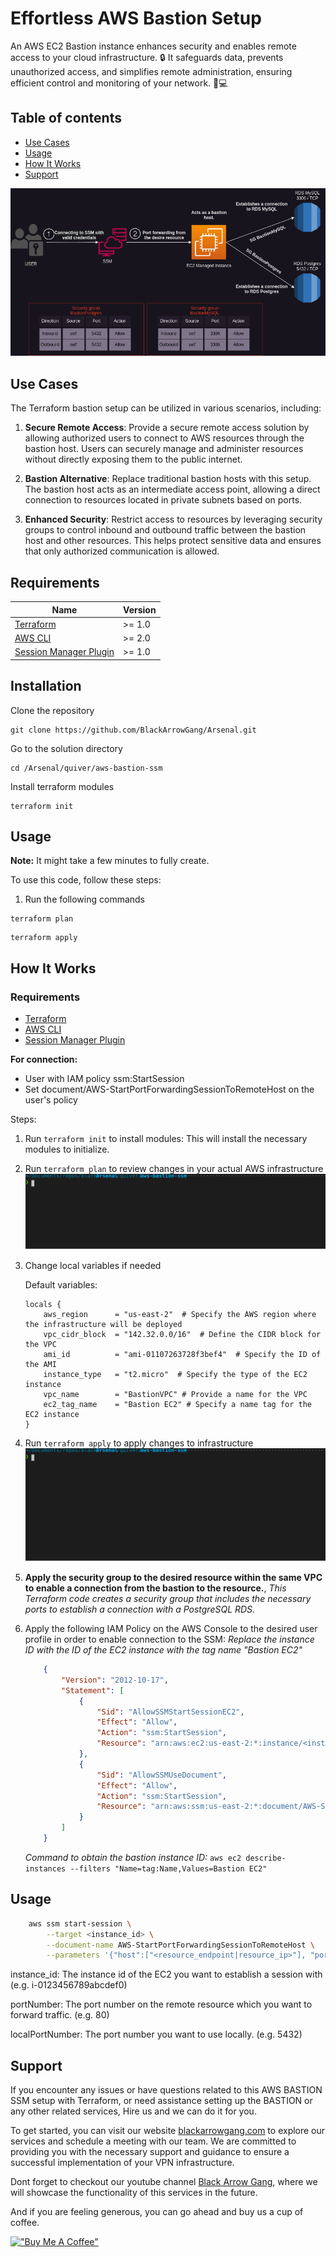 <!-- 
---
type: "post"
title: "Effortless AWS Bastion Setup"
topic: "Security"
date: "2023-06-28T15:30:00-07:00"
author: "Abrham Martinez"
time: "1 min read"
categories: 
 - Security
 - Provisioning
 - Aws
description: "Discover the power of an AWS EC2 Bastion instance, a centralized and secure gateway that enhances your cloud infrastructure's security."
url: "/blog/aws-bastion-ssm"
---
-->

# **Effortless AWS Bastion Setup**

An AWS EC2 Bastion instance enhances security and enables remote access to your cloud infrastructure. 🔒 It safeguards data, prevents unauthorized access, and simplifies remote administration, ensuring efficient control and monitoring of your network. 🚀💻

## **Table of contents**

* [Use Cases](#use-cases)
* [Usage](#usage)
* [How It Works](#how-it-works)
* [Support](#support)

![Bastion Diagram](https://raw.githubusercontent.com/BlackArrowGang/Arsenal/main/quiver/aws-bastion-ssm/diagrams/bastion-diagram.png)

## **Use Cases**
The Terraform bastion setup can be utilized in various scenarios, including:

1. **Secure Remote Access**: Provide a secure remote access solution by allowing authorized users to connect to AWS resources through the bastion host. Users can securely manage and administer resources without directly exposing them to the public internet.

2. **Bastion Alternative**: Replace traditional bastion hosts with this setup. The bastion host acts as an intermediate access point, allowing a direct connection to resources located in private subnets based on ports.

3. **Enhanced Security**: Restrict access to resources by leveraging security groups to control inbound and outbound traffic between the bastion host and other resources. This helps protect sensitive data and ensures that only authorized communication is allowed.


## **Requirements**
| Name     | Version  |
|----------|----------|
|[Terraform](https://developer.hashicorp.com/terraform/tutorials/aws-get-started/install-cli) | >= 1.0 |
|[AWS CLI](https://github.com/aws/aws-cli)   | >= 2.0 |
|[Session Manager Plugin](https://docs.aws.amazon.com/systems-manager/latest/userguide/session-manager-working-with-install-plugin.html)  | >= 1.0 |


## **Installation**

Clone the repository
```
git clone https://github.com/BlackArrowGang/Arsenal.git
```
Go to the solution directory
```
cd /Arsenal/quiver/aws-bastion-ssm
```
Install terraform modules
```
terraform init
```

## **Usage**

**Note:** It might take a few minutes to fully create.

To use this code, follow these steps:

1. Run the following commands

```
terraform plan
```
```
terraform apply
```

## **How It Works**

### **Requirements**
- [Terraform](https://developer.hashicorp.com/terraform/tutorials/aws-get-started/install-cli)
- [AWS CLI](https://github.com/aws/aws-cli)
- [Session Manager Plugin](https://docs.aws.amazon.com/systems-manager/latest/userguide/session-manager-working-with-install-plugin.html)

**For connection:**
- User with IAM policy ssm:StartSession
- Set document/AWS-StartPortForwardingSessionToRemoteHost on the user's policy

Steps: 
1. Run `terraform init` to install modules: This will install the necessary modules to initialize.

2. Run `terraform plan` to review changes in your actual AWS infrastructure ![terraform plan command](https://raw.githubusercontent.com/BlackArrowGang/Arsenal/main/quiver/aws-bastion-ssm/diagrams/terraform_plan.svg)

3. Change local variables if needed
   
    Default variables: 

    ```
    locals {
        aws_region      = "us-east-2"  # Specify the AWS region where the infrastructure will be deployed
        vpc_cidr_block  = "142.32.0.0/16"  # Define the CIDR block for the VPC
        ami_id          = "ami-01107263728f3bef4"  # Specify the ID of the AMI
        instance_type   = "t2.micro"  # Specify the type of the EC2 instance
        vpc_name        = "BastionVPC" # Provide a name for the VPC
        ec2_tag_name    = "Bastion EC2" # Specify a name tag for the EC2 instance
    }
    ```

4. Run `terraform apply` to apply changes to infrastructure ![terraform apply command](https://raw.githubusercontent.com/BlackArrowGang/Arsenal/main/quiver/aws-bastion-ssm/diagrams/terraform_apply.svg)

5. **Apply the security group to the desired resource within the same VPC to enable a connection from the bastion to the resource.**, *This Terraform code creates a security group that includes the necessary ports to establish a connection with a PostgreSQL RDS.* 

6. Apply the following IAM Policy on the AWS Console to the desired user profile in order to enable connection to the SSM:
    *Replace the instance ID with the ID of the EC2 instance with the tag name "Bastion EC2"*

    ```json
        {
            "Version": "2012-10-17",
            "Statement": [
                {
                    "Sid": "AllowSSMStartSessionEC2",
                    "Effect": "Allow",
                    "Action": "ssm:StartSession",
                    "Resource": "arn:aws:ec2:us-east-2:*:instance/<instance_id>"
                },
                {
                    "Sid": "AllowSSMUseDocument",
                    "Effect": "Allow",
                    "Action": "ssm:StartSession",
                    "Resource": "arn:aws:ssm:us-east-2:*:document/AWS-StartPortForwardingSession"
                }
            ]
        }
    ```
    *Command to obtain the bastion instance ID:*
`aws ec2 describe-instances --filters "Name=tag:Name,Values=Bastion EC2"`

## Usage
```bash
    aws ssm start-session \
        --target <instance_id> \
        --document-name AWS-StartPortForwardingSessionToRemoteHost \
        --parameters '{"host":["<resource_endpoint|resource_ip>"], "portNumber":["<host_port>"], "localPortNumber":["<machine_port>"]}'
```


instance_id: The instance id of the EC2 you want to establish a session with (e.g. i-0123456789abcdef0)

portNumber: The port number on the remote resource which you want to forward traffic. (e.g. 80)

localPortNumber: The port number you want to use locally. (e.g. 5432)

## Support
If you encounter any issues or have questions related to this AWS BASTION SSM setup with Terraform, or need assistance setting up the BASTION or any other related services, Hire us and we can do it for you.

To get started, you can visit our website [blackarrowgang.com](https://blackarrowgang.com) to explore our services and schedule a meeting with our team. We are committed to providing you with the necessary support and guidance to ensure a successful implementation of your VPN infrastructure.

Dont forget to checkout our youtube channel [Black Arrow Gang](https://www.youtube.com/@blackarrowgang3373), where we will showcase the functionality of this services in the future. 

And if you are feeling generous, you can go ahead and buy us a cup of coffee.

[!["Buy Me A Coffee"](https://www.buymeacoffee.com/assets/img/custom_images/orange_img.png)](https://blackarrowgang.com)
